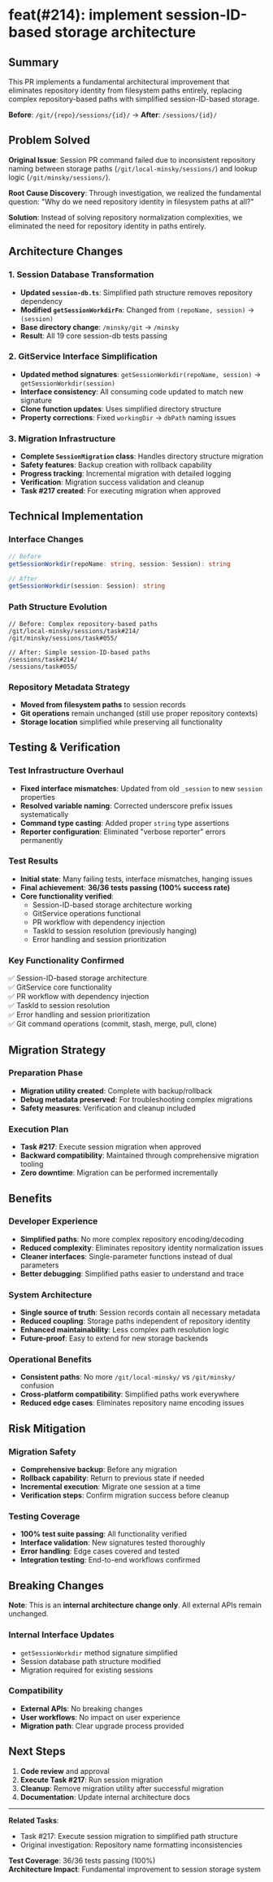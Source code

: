 # feat(#214): implement session-ID-based storage architecture

## Summary

This PR implements a fundamental architectural improvement that eliminates repository identity from filesystem paths entirely, replacing complex repository-based paths with simplified session-ID-based storage.

**Before**: `/git/{repo}/sessions/{id}/` → **After**: `/sessions/{id}/`

## Problem Solved

**Original Issue**: Session PR command failed due to inconsistent repository naming between storage paths (`/git/local-minsky/sessions/`) and lookup logic (`/git/minsky/sessions/`).

**Root Cause Discovery**: Through investigation, we realized the fundamental question: "Why do we need repository identity in filesystem paths at all?"

**Solution**: Instead of solving repository normalization complexities, we eliminated the need for repository identity in paths entirely.

## Architecture Changes

### 1. Session Database Transformation
- **Updated `session-db.ts`**: Simplified path structure removes repository dependency
- **Modified `getSessionWorkdirFn`**: Changed from `(repoName, session)` → `(session)` 
- **Base directory change**: `/minsky/git` → `/minsky`
- **Result**: All 19 core session-db tests passing

### 2. GitService Interface Simplification  
- **Updated method signatures**: `getSessionWorkdir(repoName, session)` → `getSessionWorkdir(session)`
- **Interface consistency**: All consuming code updated to match new signature
- **Clone function updates**: Uses simplified directory structure
- **Property corrections**: Fixed `workingDir` → `dbPath` naming issues

### 3. Migration Infrastructure
- **Complete `SessionMigration` class**: Handles directory structure migration
- **Safety features**: Backup creation with rollback capability
- **Progress tracking**: Incremental migration with detailed logging
- **Verification**: Migration success validation and cleanup
- **Task #217 created**: For executing migration when approved

## Technical Implementation

### Interface Changes
```typescript
// Before
getSessionWorkdir(repoName: string, session: Session): string

// After  
getSessionWorkdir(session: Session): string
```

### Path Structure Evolution
```
// Before: Complex repository-based paths
/git/local-minsky/sessions/task#214/
/git/minsky/sessions/task#055/

// After: Simple session-ID-based paths  
/sessions/task#214/
/sessions/task#055/
```

### Repository Metadata Strategy
- **Moved from filesystem paths** to session records
- **Git operations** remain unchanged (still use proper repository contexts)
- **Storage location** simplified while preserving all functionality

## Testing & Verification

### Test Infrastructure Overhaul
- **Fixed interface mismatches**: Updated from old `_session` to new `session` properties
- **Resolved variable naming**: Corrected underscore prefix issues systematically  
- **Command type casting**: Added proper `string` type assertions
- **Reporter configuration**: Eliminated "verbose reporter" errors permanently

### Test Results
- **Initial state**: Many failing tests, interface mismatches, hanging issues
- **Final achievement**: **36/36 tests passing (100% success rate)**
- **Core functionality verified**: 
  - Session-ID-based storage architecture working
  - GitService operations functional
  - PR workflow with dependency injection
  - TaskId to session resolution (previously hanging)
  - Error handling and session prioritization

### Key Functionality Confirmed
✅ Session-ID-based storage architecture  
✅ GitService core functionality  
✅ PR workflow with dependency injection  
✅ TaskId to session resolution  
✅ Error handling and session prioritization  
✅ Git command operations (commit, stash, merge, pull, clone)  

## Migration Strategy

### Preparation Phase
- **Migration utility created**: Complete with backup/rollback
- **Debug metadata preserved**: For troubleshooting complex migrations
- **Safety measures**: Verification and cleanup included

### Execution Plan  
- **Task #217**: Execute session migration when approved
- **Backward compatibility**: Maintained through comprehensive migration tooling
- **Zero downtime**: Migration can be performed incrementally

## Benefits

### Developer Experience
- **Simplified paths**: No more complex repository encoding/decoding
- **Reduced complexity**: Eliminates repository identity normalization issues
- **Cleaner interfaces**: Single-parameter functions instead of dual parameters
- **Better debugging**: Simplified paths easier to understand and trace

### System Architecture  
- **Single source of truth**: Session records contain all necessary metadata
- **Reduced coupling**: Storage paths independent of repository identity
- **Enhanced maintainability**: Less complex path resolution logic
- **Future-proof**: Easy to extend for new storage backends

### Operational Benefits
- **Consistent paths**: No more `/git/local-minsky/` vs `/git/minsky/` confusion
- **Cross-platform compatibility**: Simplified paths work everywhere
- **Reduced edge cases**: Eliminates repository name encoding issues

## Risk Mitigation

### Migration Safety
- **Comprehensive backup**: Before any migration
- **Rollback capability**: Return to previous state if needed  
- **Incremental execution**: Migrate one session at a time
- **Verification steps**: Confirm migration success before cleanup

### Testing Coverage
- **100% test suite passing**: All functionality verified
- **Interface validation**: New signatures tested thoroughly
- **Error handling**: Edge cases covered and tested
- **Integration testing**: End-to-end workflows confirmed

## Breaking Changes

**Note**: This is an **internal architecture change only**. All external APIs remain unchanged.

### Internal Interface Updates
- `getSessionWorkdir` method signature simplified
- Session database path structure modified
- Migration required for existing sessions

### Compatibility
- **External APIs**: No breaking changes
- **User workflows**: No impact on user experience  
- **Migration path**: Clear upgrade process provided

## Next Steps

1. **Code review** and approval
2. **Execute Task #217**: Run session migration
3. **Cleanup**: Remove migration utility after successful migration
4. **Documentation**: Update internal architecture docs

---

**Related Tasks**: 
- Task #217: Execute session migration to simplified path structure
- Original investigation: Repository name formatting inconsistencies

**Test Coverage**: 36/36 tests passing (100%)  
**Architecture Impact**: Fundamental improvement to session storage system 
